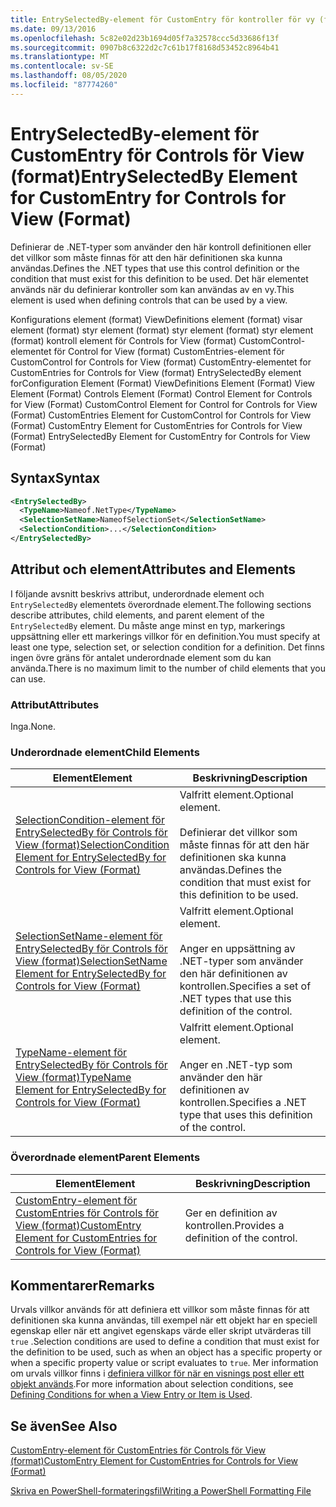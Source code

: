 ```yaml
---
title: EntrySelectedBy-element för CustomEntry för kontroller för vy (format) | Microsoft Docs
ms.date: 09/13/2016
ms.openlocfilehash: 5c82e02d23b1694d05f7a32578ccc5d33686f13f
ms.sourcegitcommit: 0907b8c6322d2c7c61b17f8168d53452c8964b41
ms.translationtype: MT
ms.contentlocale: sv-SE
ms.lasthandoff: 08/05/2020
ms.locfileid: "87774260"
---
```

# <a name="entryselectedby-element-for-customentry-for-controls-for-view-format"></a><span data-ttu-id="5311f-102">EntrySelectedBy-element för CustomEntry för Controls för View (format)</span><span class="sxs-lookup"><span data-stu-id="5311f-102">EntrySelectedBy Element for CustomEntry for Controls for View (Format)</span></span>

<span data-ttu-id="5311f-103">Definierar de .NET-typer som använder den här kontroll definitionen eller det villkor som måste finnas för att den här definitionen ska kunna användas.</span><span class="sxs-lookup"><span data-stu-id="5311f-103">Defines the .NET types that use this control definition or the condition that must exist for this definition to be used.</span></span> <span data-ttu-id="5311f-104">Det här elementet används när du definierar kontroller som kan användas av en vy.</span><span class="sxs-lookup"><span data-stu-id="5311f-104">This element is used when defining controls that can be used by a view.</span></span>

<span data-ttu-id="5311f-105">Konfigurations element (format) ViewDefinitions element (format) visar element (format) styr element (format) styr element (format) styr element (format) kontroll element för Controls for View (format) CustomControl-elementet för Control for View (format) CustomEntries-element för CustomControl for Controls for View (format) CustomEntry-elementet for CustomEntries for Controls for View (format) EntrySelectedBy element for</span><span class="sxs-lookup"><span data-stu-id="5311f-105">Configuration Element (Format) ViewDefinitions Element (Format) View Element (Format) Controls Element (Format) Control Element for Controls for View (Format) CustomControl Element for Control for Controls for View (Format) CustomEntries Element for CustomControl for Controls for View (Format) CustomEntry Element for CustomEntries for Controls for View (Format) EntrySelectedBy Element for CustomEntry for Controls for View (Format)</span></span>

## <a name="syntax"></a><span data-ttu-id="5311f-106">Syntax</span><span class="sxs-lookup"><span data-stu-id="5311f-106">Syntax</span></span>

```xml
<EntrySelectedBy>
  <TypeName>Nameof.NetType</TypeName>
  <SelectionSetName>NameofSelectionSet</SelectionSetName>
  <SelectionCondition>...</SelectionCondition>
</EntrySelectedBy>
```

## <a name="attributes-and-elements"></a><span data-ttu-id="5311f-107">Attribut och element</span><span class="sxs-lookup"><span data-stu-id="5311f-107">Attributes and Elements</span></span>

<span data-ttu-id="5311f-108">I följande avsnitt beskrivs attribut, underordnade element och `EntrySelectedBy` elementets överordnade element.</span><span class="sxs-lookup"><span data-stu-id="5311f-108">The following sections describe attributes, child elements, and parent element of the `EntrySelectedBy` element.</span></span> <span data-ttu-id="5311f-109">Du måste ange minst en typ, markerings uppsättning eller ett markerings villkor för en definition.</span><span class="sxs-lookup"><span data-stu-id="5311f-109">You must specify at least one type, selection set, or selection condition for a definition.</span></span> <span data-ttu-id="5311f-110">Det finns ingen övre gräns för antalet underordnade element som du kan använda.</span><span class="sxs-lookup"><span data-stu-id="5311f-110">There is no maximum limit to the number of child elements that you can use.</span></span>

### <a name="attributes"></a><span data-ttu-id="5311f-111">Attribut</span><span class="sxs-lookup"><span data-stu-id="5311f-111">Attributes</span></span>

<span data-ttu-id="5311f-112">Inga.</span><span class="sxs-lookup"><span data-stu-id="5311f-112">None.</span></span>

### <a name="child-elements"></a><span data-ttu-id="5311f-113">Underordnade element</span><span class="sxs-lookup"><span data-stu-id="5311f-113">Child Elements</span></span>

|<span data-ttu-id="5311f-114">Element</span><span class="sxs-lookup"><span data-stu-id="5311f-114">Element</span></span>|<span data-ttu-id="5311f-115">Beskrivning</span><span class="sxs-lookup"><span data-stu-id="5311f-115">Description</span></span>|
|-------------|-----------------|
|[<span data-ttu-id="5311f-116">SelectionCondition-element för EntrySelectedBy för Controls för View (format)</span><span class="sxs-lookup"><span data-stu-id="5311f-116">SelectionCondition Element for EntrySelectedBy for Controls for View (Format)</span></span>](./selectioncondition-element-for-entryselectedby-for-controls-for-view-format.md)|<span data-ttu-id="5311f-117">Valfritt element.</span><span class="sxs-lookup"><span data-stu-id="5311f-117">Optional element.</span></span><br /><br /> <span data-ttu-id="5311f-118">Definierar det villkor som måste finnas för att den här definitionen ska kunna användas.</span><span class="sxs-lookup"><span data-stu-id="5311f-118">Defines the condition that must exist for this definition to be used.</span></span>|
|[<span data-ttu-id="5311f-119">SelectionSetName-element för EntrySelectedBy för Controls för View (format)</span><span class="sxs-lookup"><span data-stu-id="5311f-119">SelectionSetName Element for EntrySelectedBy for Controls for View (Format)</span></span>](./selectionsetname-element-for-entryselectedby-for-controls-for-view-format.md)|<span data-ttu-id="5311f-120">Valfritt element.</span><span class="sxs-lookup"><span data-stu-id="5311f-120">Optional element.</span></span><br /><br /> <span data-ttu-id="5311f-121">Anger en uppsättning av .NET-typer som använder den här definitionen av kontrollen.</span><span class="sxs-lookup"><span data-stu-id="5311f-121">Specifies a set of .NET types that use this definition of the control.</span></span>|
|[<span data-ttu-id="5311f-122">TypeName-element för EntrySelectedBy för Controls för View (format)</span><span class="sxs-lookup"><span data-stu-id="5311f-122">TypeName Element for EntrySelectedBy for Controls for View (Format)</span></span>](./typename-element-for-entryselectedby-for-controls-for-view-format.md)|<span data-ttu-id="5311f-123">Valfritt element.</span><span class="sxs-lookup"><span data-stu-id="5311f-123">Optional element.</span></span><br /><br /> <span data-ttu-id="5311f-124">Anger en .NET-typ som använder den här definitionen av kontrollen.</span><span class="sxs-lookup"><span data-stu-id="5311f-124">Specifies a .NET type that uses this definition of the control.</span></span>|

### <a name="parent-elements"></a><span data-ttu-id="5311f-125">Överordnade element</span><span class="sxs-lookup"><span data-stu-id="5311f-125">Parent Elements</span></span>

|<span data-ttu-id="5311f-126">Element</span><span class="sxs-lookup"><span data-stu-id="5311f-126">Element</span></span>|<span data-ttu-id="5311f-127">Beskrivning</span><span class="sxs-lookup"><span data-stu-id="5311f-127">Description</span></span>|
|-------------|-----------------|
|[<span data-ttu-id="5311f-128">CustomEntry-element för CustomEntries för Controls för View (format)</span><span class="sxs-lookup"><span data-stu-id="5311f-128">CustomEntry Element for CustomEntries for Controls for View (Format)</span></span>](./customentry-element-for-customentries-for-controls-for-view-format.md)|<span data-ttu-id="5311f-129">Ger en definition av kontrollen.</span><span class="sxs-lookup"><span data-stu-id="5311f-129">Provides a definition of the control.</span></span>|

## <a name="remarks"></a><span data-ttu-id="5311f-130">Kommentarer</span><span class="sxs-lookup"><span data-stu-id="5311f-130">Remarks</span></span>

<span data-ttu-id="5311f-131">Urvals villkor används för att definiera ett villkor som måste finnas för att definitionen ska kunna användas, till exempel när ett objekt har en speciell egenskap eller när ett angivet egenskaps värde eller skript utvärderas till `true` .</span><span class="sxs-lookup"><span data-stu-id="5311f-131">Selection conditions are used to define a condition that must exist for the definition to be used, such as when an object has a specific property or when a specific property value or script evaluates to `true`.</span></span> <span data-ttu-id="5311f-132">Mer information om urvals villkor finns i [definiera villkor för när en visnings post eller ett objekt används](./defining-conditions-for-displaying-data.md).</span><span class="sxs-lookup"><span data-stu-id="5311f-132">For more information about selection conditions, see [Defining Conditions for when a View Entry or Item is Used](./defining-conditions-for-displaying-data.md).</span></span>

## <a name="see-also"></a><span data-ttu-id="5311f-133">Se även</span><span class="sxs-lookup"><span data-stu-id="5311f-133">See Also</span></span>

[<span data-ttu-id="5311f-134">CustomEntry-element för CustomEntries för Controls för View (format)</span><span class="sxs-lookup"><span data-stu-id="5311f-134">CustomEntry Element for CustomEntries for Controls for View (Format)</span></span>](./customentry-element-for-customentries-for-controls-for-view-format.md)

[<span data-ttu-id="5311f-135">Skriva en PowerShell-formateringsfil</span><span class="sxs-lookup"><span data-stu-id="5311f-135">Writing a PowerShell Formatting File</span></span>](./writing-a-powershell-formatting-file.md)
